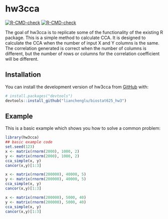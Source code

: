 
# hw3cca

<!-- badges: start -->
[![R-CMD-check](https://github.com/lianchenglu/biostat625_hw3/actions/workflows/R-CMD-check.yaml/badge.svg)](https://github.com/lianchenglu/biostat625_hw3/actions/workflows/R-CMD-check.yaml)
[![R-CMD-check](https://github.com/lianchenglu/biostat625hw3/actions/workflows/R-CMD-check.yaml/badge.svg)](https://github.com/lianchenglu/biostat625hw3/actions/workflows/R-CMD-check.yaml)
<!-- badges: end -->

The goal of hw3cca is to replicate some of the functionality of the existing R package. 
This is a simple method to calculate CCA. It is designed to calculate the CCA when the number of input X and Y columns is the same. The correlation generated is correct when the number of columns is different, but the number of rows or columns for the correlation coefficient will be different.

## Installation

You can install the development version of hw3cca from [GitHub](https://github.com/) with:

``` r
# install.packages("devtools")
devtools::install_github("lianchenglu/biostat625_hw3")
```

## Example

This is a basic example which shows you how to solve a common problem:

``` r
library(hw3cca)
## basic example code
set.seed(123)
x <- matrix(rnorm(2000), 1000, 2)
y <- matrix(rnorm(2000), 1000, 2)
cca_simple(x, y)
cancor(x,y)[1:3]

x <- matrix(rnorm(200000), 40000, 5)
y <- matrix(rnorm(200000), 40000, 5)
cca_simple(x, y)
cancor(x,y)[1:3]

x <- matrix(rnorm(200000), 5000, 40)
y <- matrix(rnorm(200000), 5000, 40)
cca_simple(x, y)
cancor(x,y)[1:3]
```

